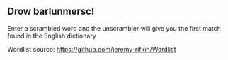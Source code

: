 ## Drow barlunmersc!
Enter a scrambled word and the unscrambler will give you the first match found in the English dictionary 

Wordlist source: https://github.com/jeremy-rifkin/Wordlist
